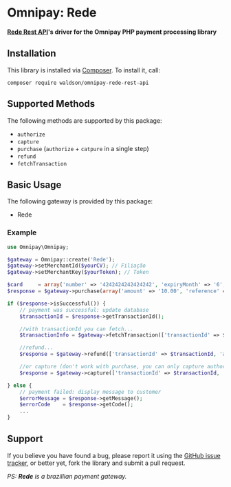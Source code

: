 # Omnipay: Rede
**[Rede Rest API](https://www.userede.com.br/desenvolvedores)'s driver for the Omnipay PHP payment processing library**

## Installation

This library is installed via [Composer](http://getcomposer.org/). To install it, call:

```
composer require waldson/omnipay-rede-rest-api
```


## Supported Methods

The following methods are supported by this package:

* `authorize`
* `capture`
* `purchase` (`authorize` + `catpure` in a single step)
* `refund`
* `fetchTransaction`

## Basic Usage

The following gateway is provided by this package:

* Rede

### Example

```php
use Omnipay\Omnipay;

$gateway = Omnipay::create('Rede');
$gateway->setMerchantId($yourCV); // Filiação
$gateway->setMerchantKey($yourToken); // Token

$card     = array('number' => '4242424242424242', 'expiryMonth' => '6', 'expiryYear' => '2030', 'cvv' => '123', 'name' => 'Holder name');
$response = $gateway->purchase(array('amount' => '10.00', 'reference' => '1', 'card' => $card))->send(); //or authorize(...)

if ($response->isSuccessful()) {
    // payment was successful: update database
    $transactionId = $response->getTransactionId();

    //with transactionId you can fetch...
    $transactionInfo = $gateway->fetchTransaction(['transactionId' => $transactionId]); //you can pass 'reference' too

    //refund...
    $response = $gateway->refund(['transactionId' => $transactionId, 'amount' => '10.00']);

    //or capture (don't work with purchase, you can only capture authorized requests)
    $response = $gateway->capture(['transactionId' => $transactionId, 'amount' => '10.00']);

} else {
    // payment failed: display message to customer
    $errorMessage = $response->getMessage();
    $errorCode    = $response->getCode();
    ...
}
```


## Support

If you believe you have found a bug, please report it using the [GitHub issue tracker](https://github.com/waldson/omnipay-rede-rest-api/issues),
or better yet, fork the library and submit a pull request.


*PS: **Rede** is a brazillian payment gateway.*